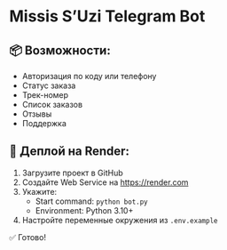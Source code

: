 # Missis S’Uzi Telegram Bot

## 📦 Возможности:
- Авторизация по коду или телефону
- Статус заказа
- Трек-номер
- Список заказов
- Отзывы
- Поддержка

## 🚀 Деплой на Render:
1. Загрузите проект в GitHub
2. Создайте Web Service на https://render.com
3. Укажите:
   - Start command: `python bot.py`
   - Environment: Python 3.10+
4. Настройте переменные окружения из `.env.example`

✅ Готово!